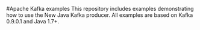 #Apache Kafka examples
This repository includes examples demonstrating how to use the New Java Kafka producer.
All examples are based on Kafka 0.9.0.1 and Java 1.7+. 
